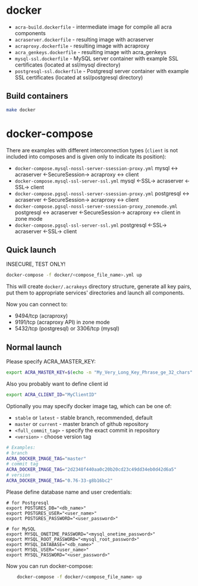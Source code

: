 # docker

  * `acra-build.dockerfile` - intermediate image for compile all acra components
  * `acraserver.dockerfile` - resulting image with acraserver
  * `acraproxy.dockerfile` - resulting image with acraproxy
  * `acra_genkeys.dockerfile` - resulting image with acra_genkeys
  * `mysql-ssl.dockerfile` - MySQL server container with example SSL
    certificates (located at ssl/mysql directory)
  * `postgresql-ssl.dockerfile` - Postgresql server container with example SSL
    certificates (located at ssl/postgresql directory)

## Build containers

```bash
make docker
```

# docker-compose

There are examples with different interconnection types (`client` is not
included into composes and is given only to indicate its position):
  * `docker-compose.mysql-nossl-server-ssession-proxy.yml`
    mysql <-> acraserver <-SecureSession-> acraproxy <-> client
  * `docker-compose.mysql-ssl-server-ssl.yml`
    mysql <-SSL-> acraserver <-SSL-> client
  * `docker-compose.pgsql-nossl-server-ssession-proxy.yml`
    postgresql <-> acraserver <-SecureSession-> acraproxy <-> client
  * `docker-compose.pgsql-nossl-server-ssession-proxy_zonemode.yml`
    postgresql <-> acraserver <-SecureSession-> acraproxy <-> client in zone mode
  * `docker-compose.pgsql-ssl-server-ssl.yml`
    postgresql <-SSL-> acraserver <-SSL-> client


## Quick launch

INSECURE, TEST ONLY!
```bash
docker-compose -f docker/<compose_file_name>.yml up
```
This will create `docker/.acrakeys` directory structure, generate all key pairs,
put them to appropriate services' directories and launch all components.

Now you can connect to:
  * 9494/tcp (acraproxy)
  * 9191/tcp (acraproxy API) in zone mode
  * 5432/tcp (postgresql) or 3306/tcp (mysql)


## Normal launch

Please specify ACRA_MASTER_KEY:
```bash
export ACRA_MASTER_KEY=$(echo -n "My_Very_Long_Key_Phrase_ge_32_chars" | base64)
```

Also you probably want to define client id
```bash
export ACRA_CLIENT_ID="MyClientID"
```

Optionally you may specify docker image tag, which can be one of:
  * `stable` or `latest` - stable branch, recommended, default
  * `master` or `current` - master branch of github repository
  * `<full_commit_tag>` - specify the exact commit in repository
  * `<version>` - choose version tag
```bash
# Examples:
# branch
ACRA_DOCKER_IMAGE_TAG="master"
# commit tag
ACRA_DOCKER_IMAGE_TAG="2d2348f440aa0c20b20cd23c49dd34eb0d42d6a5"
# version
ACRA_DOCKER_IMAGE_TAG="0.76-33-g8b16bc2"
```

Please define database name and user credentials:
```
# for Postgresql
export POSTGRES_DB="<db_name>"
export POSTGRES_USER="<user_name>"
export POSTGRES_PASSWORD="<user_password>"

# for MySQL
export MYSQL_ONETIME_PASSWORD="<mysql_onetime_password>"
export MYSQL_ROOT_PASSWORD="<mysql_root_password>"
export MYSQL_DATABASE="<db_name>"
export MYSQL_USER="<user_name>"
export MYSQL_PASSWORD="<user_password>"
```

Now you can run docker-compose:
```bash
    docker-compose -f docker/<compose_file_name> up
```
